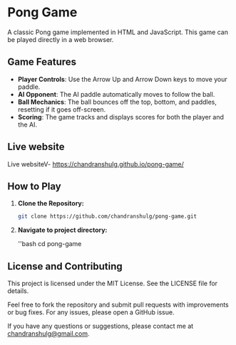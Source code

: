 # Pong Game

A classic Pong game implemented in HTML and JavaScript. This game can be played directly in a web browser.

## Game Features

- **Player Controls**: Use the Arrow Up and Arrow Down keys to move your paddle.
- **AI Opponent**: The AI paddle automatically moves to follow the ball.
- **Ball Mechanics**: The ball bounces off the top, bottom, and paddles, resetting if it goes off-screen.
- **Scoring**: The game tracks and displays scores for both the player and the AI.

## Live website

Live websiteV- https://chandranshulg.github.io/pong-game/

## How to Play

1. **Clone the Repository:**

   ```bash
   git clone https://github.com/chandranshulg/pong-game.git
2. **Navigate to project directory:**

   ''bash
  cd pong-game

## License and Contributing


This project is licensed under the MIT License. See the LICENSE file for details.

Feel free to fork the repository and submit pull requests with improvements or bug fixes. For any issues, please open a GitHub issue.

If you have any questions or suggestions, please contact me at chandranshulg@gmail.com.
